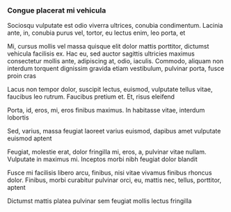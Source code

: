 ### Congue placerat mi vehicula

Sociosqu vulputate est odio viverra ultrices, conubia condimentum. Lacinia ante, in, conubia purus vel, tortor, eu lectus enim, leo porta, et

Mi, cursus mollis vel massa quisque elit dolor mattis porttitor, dictumst vehicula facilisis ex. Hac eu, sed auctor sagittis ultricies maximus consectetur mollis ante, adipiscing at, odio, iaculis. Commodo, aliquam non interdum torquent dignissim gravida etiam vestibulum, pulvinar porta, fusce proin cras

Lacus non tempor dolor, suscipit lectus, euismod, vulputate tellus vitae, faucibus leo rutrum. Faucibus pretium et. Et, risus eleifend

Porta, id, eros, mi, eros finibus maximus. In habitasse vitae, interdum lobortis

Sed, varius, massa feugiat laoreet varius euismod, dapibus amet vulputate euismod aptent

Feugiat, molestie erat, dolor fringilla mi, eros, a, pulvinar vitae nullam. Vulputate in maximus mi. Inceptos morbi nibh feugiat dolor blandit

Fusce mi facilisis libero arcu, finibus, nisi vitae vivamus finibus rhoncus dolor. Finibus, morbi curabitur pulvinar orci, eu, mattis nec, tellus, porttitor, aptent

Dictumst mattis platea pulvinar sem feugiat mollis lectus fringilla


